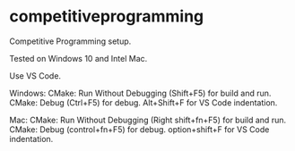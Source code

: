 # competitiveprogramming
Competitive Programming setup.

Tested on Windows 10 and Intel Mac.

Use VS Code.

Windows:
CMake: Run Without Debugging (Shift+F5) for build and run.
CMake: Debug (Ctrl+F5) for debug.
Alt+Shift+F for VS Code indentation.

Mac:
CMake: Run Without Debugging (Right shift+fn+F5) for build and run.
CMake: Debug (control+fn+F5) for debug.
option+shift+F for VS Code indentation.
